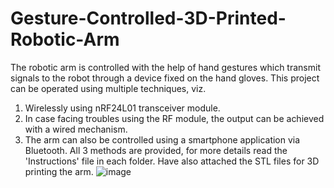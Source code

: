 # Gesture-Controlled-3D-Printed-Robotic-Arm
The robotic arm is controlled with the help of hand gestures which transmit signals to the robot through a device fixed on the hand gloves.
This project can be operated using multiple techniques, viz.
1) Wirelessly using nRF24L01 transceiver module.
2) In case facing troubles using the RF module, the output can be achieved with a wired mechanism.
3) The arm can also be controlled using a smartphone application via Bluetooth.
All 3 methods are provided, for more details read the 'Instructions' file in each folder. Have also attached the STL files for 3D printing the arm.
![image](https://user-images.githubusercontent.com/76445315/105580382-1272b000-5db2-11eb-8529-0ceaec9e5f41.png)
